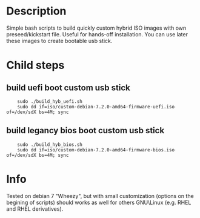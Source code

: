 # Description

Simple bash scripts to build quickly custom hybrid ISO images with own preseed/kickstart file. Useful for hands-off installation.
You can use later these images to create bootable usb stick.

# Child steps

## build uefi boot custom usb stick
```
    sudo ./build_hyb_uefi.sh
    sudo dd if=iso/custom-debian-7.2.0-amd64-firmware-uefi.iso of=/dev/sdX bs=4M; sync
```

## build legancy bios boot custom usb stick
```
    sudo ./build_hyb_bios.sh
    sudo dd if=iso/custom-debian-7.2.0-amd64-firmware-bios.iso of=/dev/sdX bs=4M; sync
```

# Info

Tested on debian 7 "Wheezy", but with small customization 
(options on the begining of scripts) should works as well for others GNU\Linux (e.g. RHEL and RHEL derivatives).
